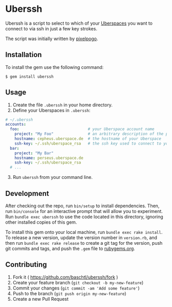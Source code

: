 # Uberssh

Uberssh is a script to select to which of your [Uberspaces](https://uberspace.de/) you want to connect to via ssh in just a few key strokes.

The script was initially written by [pixelpogo](https://github.com/pixelpogo/).

## Installation

To install the gem use the following command:

    $ gem install uberssh

## Usage

1. Create the file `.uberssh` in your home directory.
2. Define your Uberspaces in `.uberssh`:

  ```yaml
  # ~/.uberssh
  accounts:
    foo:                              # your Uberspace account name
      project: "My Foo"               # an arbitrary description of the project
      hostname: cepheus.uberspace.de  # the hostname of your Uberspace
      ssh-key: ~/.ssh/uberspace_rsa   # the ssh key used to connect to your Uberspace
    bar:
      project: "My Bar"
      hostname: perseus.uberspace.de
      ssh-key: ~/.ssh/uberspace_rsa
    # ...
  ```

3. Run `uberssh` from your command line.

## Development

After checking out the repo, run `bin/setup` to install dependencies. Then, run `bin/console` for an interactive prompt that will allow you to experiment. Run `bundle exec uberssh` to use the code located in this directory, ignoring other installed copies of this gem.

To install this gem onto your local machine, run `bundle exec rake install`. To release a new version, update the version number in `version.rb`, and then run `bundle exec rake release` to create a git tag for the version, push git commits and tags, and push the `.gem` file to [rubygems.org](https://rubygems.org).

## Contributing

1. Fork it ( https://github.com/baschtl/uberssh/fork )
2. Create your feature branch (`git checkout -b my-new-feature`)
3. Commit your changes (`git commit -am 'Add some feature'`)
4. Push to the branch (`git push origin my-new-feature`)
5. Create a new Pull Request
